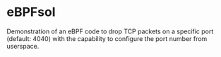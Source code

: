 # eBPFsol
Demonstration of an eBPF code to drop TCP packets on a specific port (default: 4040) with the capability to configure the port number from userspace.
